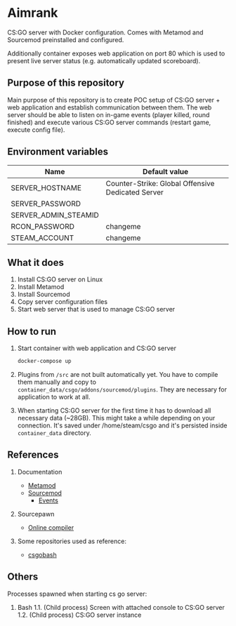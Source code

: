 # Aimrank

CS:GO server with Docker configuration. Comes with Metamod and Sourcemod preinstalled and configured.

Additionally container exposes web application on port 80 which is used to present live server status (e.g. automatically updated scoreboard).

## Purpose of this repository

Main purpose of this repository is to create POC setup of CS:GO server + web application and establish communication between them. The web server
should be able to listen on in-game events (player killed, round finished) and execute various CS:GO server commands (restart game, execute config file).

## Environment variables

|Name                 |Default value|
|---------------------|-------------|
|SERVER_HOSTNAME      |Counter-Strike: Global Offensive Dedicated Server|
|SERVER_PASSWORD      ||
|SERVER_ADMIN_STEAMID ||
|RCON_PASSWORD        |changeme|
|STEAM_ACCOUNT        |changeme|

## What it does

1. Install CS:GO server on Linux
2. Install Metamod
3. Install Sourcemod
4. Copy server configuration files
5. Start web server that is used to manage CS:GO server

## How to run

1. Start container with web application and CS:GO server
   ```bash
   docker-compose up
   ```
   
2. Plugins from `/src` are not built automatically yet. You have to compile them manually and copy to
   `container_data/csgo/addons/sourcemod/plugins`. They are necessary for application to work at all.
   
3. When starting CS:GO server for the first time it has to download all necessary data (~28GB). This might take a while depending on
   your connection. It's saved under /home/steam/csgo and it's persisted inside `container_data` directory.
   

## References

1. Documentation

    - [Metamod](https://wiki.alliedmods.net/Category:Metamod:Source_Documentation)
    - [Sourcemod](https://wiki.alliedmods.net/Category:SourceMod_Documentation)
      - [Events](https://wiki.alliedmods.net/Counter-Strike:_Global_Offensive_Events#round_end)

2. Sourcepawn

    - [Online compiler](https://spider.limetech.io/)
   
3. Some repositories used as reference:

   - [csgobash](https://github.com/jpcanoso/csgobash)
   
## Others

Processes spawned when starting cs go server:

   1. Bash
      1.1. (Child process) Screen with attached console to CS:GO server
         1.2. (Child process) CS:GO server instance
